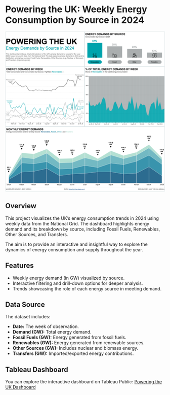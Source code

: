 # Powering the UK: Weekly Energy Consumption by Source in 2024  

![Dashboard Snapshot](Snapshot.png)  

## Overview  
This project visualizes the UK’s energy consumption trends in 2024 using weekly data from the National Grid. The dashboard highlights energy demand and its breakdown by source, including Fossil Fuels, Renewables, Other Sources, and Transfers.  

The aim is to provide an interactive and insightful way to explore the dynamics of energy consumption and supply throughout the year.  

## Features  
- Weekly energy demand (in GW) visualized by source.  
- Interactive filtering and drill-down options for deeper analysis.  
- Trends showcasing the role of each energy source in meeting demand.  

## Data Source  
The dataset includes:  
- **Date:** The week of observation.  
- **Demand (GW):** Total energy demand.  
- **Fossil Fuels (GW):** Energy generated from fossil fuels.  
- **Renewables (GW):** Energy generated from renewable sources.  
- **Other Sources (GW):** Includes nuclear and biomass energy.  
- **Transfers (GW):** Imported/exported energy contributions.  

## Tableau Dashboard  
You can explore the interactive dashboard on Tableau Public: [Powering the UK Dashboard](https://public.tableau.com/views/UKEnergyDemandsin2024MOM2025W6/UKEnergyConsumption?:language=en-US&publish=yes&:sid=&:redirect=auth&:display_count=n&:origin=viz_share_link)  
